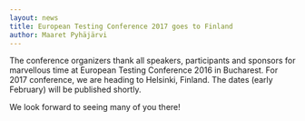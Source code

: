 ```yaml
---
layout: news
title: European Testing Conference 2017 goes to Finland
author: Maaret Pyhäjärvi
---
```


The conference organizers thank all speakers, participants and sponsors for marvellous time at European Testing Conference 2016 in Bucharest. For 2017 conference, we are heading to Helsinki, Finland. The dates (early February) will be published shortly.

We look forward to seeing many of you there! 
